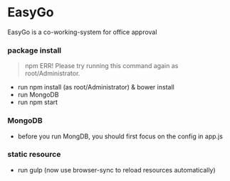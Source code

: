 # EasyGo
EasyGo is a co-working-system for office approval

### package install
>npm ERR! Please try running this command again as root/Administrator.

 - run npm install (as root/Administrator) & bower install
 - run MongoDB
 - run npm start

### MongoDB

 - before you run MongDB, you should first focus on the config in app.js 

### static resource

 - run gulp (now use browser-sync to reload resources automatically)